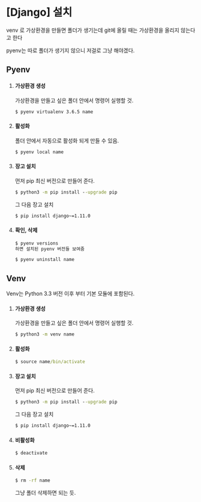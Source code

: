 # [Django] 설치

venv 로 가상환경을 만들면 폴더가 생기는데 git에 올릴 때는 가상환경을 올리지 않는다고 한다

pyenv는 따로 폴더가 생기지 않으니 저걸로 그냥 해야겠다.



## Pyenv

1. #### 가상환경 생성

   가상환경을 만들고 싶은 폴더 안에서 명령어 실행할 것.

   ```cmd
   $ pyenv virtualenv 3.6.5 name
   ```

2. #### 활성화

   폴더 안에서 자동으로 활성화 되게 만들 수 있음.

   ```cmd
   $ pyenv local name
   ```

3. #### 장고 설치

   먼저 pip 최신 버전으로 만들어 준다.

   ```cmd
   $ python3 -m pip install --upgrade pip
   ```

   그 다음 장고 설치

   ```cmd
   $ pip install django~=1.11.0
   ```

4. #### 확인, 삭제

   ~~~cmd
   $ pyenv versions
   하면 설치된 pyenv 버전들 보여줌
   
   $ pyenv uninstall name
   ~~~


## Venv

Venv는 Python 3.3 버전 이후 부터 기본 모듈에 포함된다.



1. #### 가상환경 생성

   가상환경을 만들고 싶은 폴더 안에서 명령어 실행할 것.

   ```cmd
   $ python3 -m venv name
   ```

2. #### 활성화

   ```cmd
   $ source name/bin/activate
   ```

3. #### 장고 설치

   먼저 pip 최신 버전으로 만들어 준다.

   ```cmd
   $ python3 -m pip install --upgrade pip
   ```

   그 다음 장고 설치

   ```cmd
   $ pip install django~=1.11.0
   ```

4. #### 비활성화

   ```cmd
   $ deactivate
   ```

5. #### 삭제

   ```cmd
   $ rm -rf name
   ```

   그냥 폴더 삭제하면 되는 듯.


